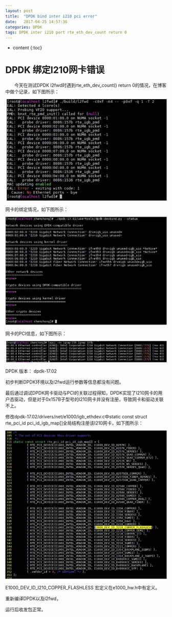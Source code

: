 ```yaml
---
layout: post
title:  "DPDK bind inter i210 pci error"
date:   2017-04-25 14:57:36
categories: DPDK
tags: DPDK inter i210 port rte_eth_dev_count return 0
---
```


* content
{:toc}

# DPDK 绑定I210网卡错误

&emsp;&emsp;今天在测试DPDK l2fwd时遇到rte_eth_dev_count() return 0的情况，在博客中做个记录，如下图所示：

![DPDK l2fwd run error log](https://github.com/chenong/chenong.github.io/blob/master/image/dpdk_bind_i210_pci_error/dpdk_l2fwd_run_error_log.jpg "DPDK l2fwd run error log")

网卡的绑定情况，如下图所示：

![DPDK pci bind status](https://github.com/chenong/chenong.github.io/blob/master/image/dpdk_bind_i210_pci_error/dpdk_bind_i210_pci_status_info.jpg "DPDK pci bind status")

网卡的PCI信息，如下图所示：

![DPDK pci info](https://github.com/chenong/chenong.github.io/blob/master/image/dpdk_bind_i210_pci_error/dpdk_inter_i210_pci_info.jpg "DPDK pci info")

DPDK 版本： dpdk-17.02

初步判断DPDK环境以及l2fwd运行参数等信息都没有问题。

最后通过调试DPDK网卡驱动与PCI的关联过程得知，DPDK实现了I210网卡的用户态驱动，但是对于0x157B子型号的I210网卡并没有注册，导致网卡和驱动关联不上。

修改dpdk-17.02/drivers/net/e1000/igb_ethdev.c中static const struct rte_pci_id pci_id_igb_map[]全局结构注册该I210网卡，如下图所示：

![dpdk_i210_supports](https://github.com/chenong/chenong.github.io/blob/master/image/dpdk_bind_i210_pci_error/dpdk_i210_supports.jpg "dpdk_i210_supports")

E1000_DEV_ID_I210_COPPER_FLASHLESS 宏定义在e1000_hw.h中有定义。

重新编译DPDK以及l2fwd，

运行后收发包正常。
